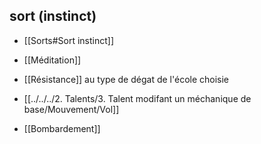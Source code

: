 ## sort (instinct)

-   [[Sorts#Sort instinct]]
	
-  [[Méditation]]
    
-   [[Résistance]] au type de dégat de l'école choisie
	
-  [[../../../2. Talents/3. Talent modifant un méchanique de base/Mouvement/Vol]]
    
-   [[Bombardement]]
    